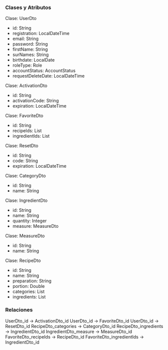 ### Clases y Atributos ###

Clase: UserDto
  - id: String
  - registration: LocalDateTime
  - email: String
  - password: String
  - firstName: String
  - surNames: String
  - birthdate: LocalDate
  - roleType: Role
  - accountStatus: AccountStatus
  - requestDeleteDate: LocalDateTime

Clase: ActivationDto
  - id: String
  - activationCode: String
  - expiration: LocalDateTime

Clase: FavoriteDto
  - id: String
  - recipeIds: List<String>
  - ingredientIds: List<String>

Clase: ResetDto
  - id: String
  - code: String
  - expiration: LocalDateTime

Clase: CategoryDto
  - id: String
  - name: String

Clase: IngredientDto
  - id: String
  - name: String
  - quantity: Integer
  - measure: MeasureDto

Clase: MeasureDto
  - id: String
  - name: String

Clase: RecipeDto
  - id: String
  - name: String
  - preparation: String
  - portion: Double
  - categories: List<CategoryDto>
  - ingredients: List<IngredientDto>

### Relaciones ###

UserDto_id -> ActivationDto_id
UserDto_id -> FavoriteDto_id
UserDto_id -> ResetDto_id
RecipeDto_categories -> CategoryDto_id
RecipeDto_ingredients -> IngredientDto_id
IngredientDto_measure -> MeasureDto_id
FavoriteDto_recipeIds -> RecipeDto_id
FavoriteDto_ingredientIds -> IngredientDto_id
